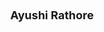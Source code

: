 ---
layout: page
title: <font size =4 > Ayushi Rathore </font>
description: Summer 2019 - Fall 2019, RIT
img: assets/img/members/ayushi.jpg
importance: 9
category: Master Students Alumni
---